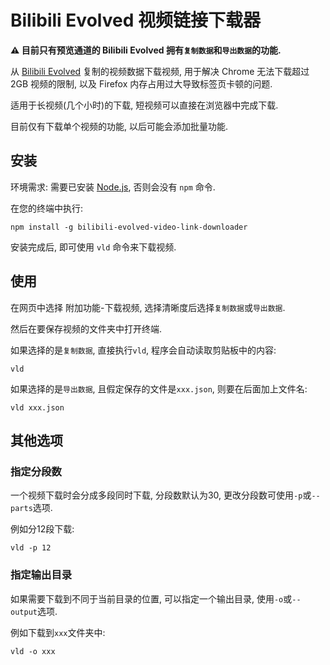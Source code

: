 # Bilibili Evolved 视频链接下载器
**⚠ 目前只有预览通道的 Bilibili Evolved 拥有`复制数据`和`导出数据`的功能.**

从 [Bilibili Evolved](https://github.com/the1812/Bilibili-Evolved/) 复制的视频数据下载视频, 用于解决 Chrome 无法下载超过 2GB 视频的限制, 以及 Firefox 内存占用过大导致标签页卡顿的问题.

适用于长视频(几个小时)的下载, 短视频可以直接在浏览器中完成下载.

目前仅有下载单个视频的功能, 以后可能会添加批量功能.

## 安装

环境需求: 需要已安装 [Node.js](https://nodejs.org/zh-cn/), 否则会没有 `npm` 命令.

在您的终端中执行:
```shell
npm install -g bilibili-evolved-video-link-downloader
```

安装完成后, 即可使用 `vld` 命令来下载视频.

## 使用
在网页中选择 附加功能-下载视频, 选择清晰度后选择`复制数据`或`导出数据`.

然后在要保存视频的文件夹中打开终端.

如果选择的是`复制数据`, 直接执行`vld`, 程序会自动读取剪贴板中的内容:
```shell
vld
```
如果选择的是`导出数据`, 且假定保存的文件是`xxx.json`, 则要在后面加上文件名:
```shell
vld xxx.json
```

## 其他选项

### 指定分段数
一个视频下载时会分成多段同时下载, 分段数默认为30, 更改分段数可使用`-p`或`--parts`选项.

例如分12段下载:
```shell
vld -p 12
```

### 指定输出目录
如果需要下载到不同于当前目录的位置, 可以指定一个输出目录, 使用`-o`或`--output`选项.

例如下载到`xxx`文件夹中:
```shell
vld -o xxx
```